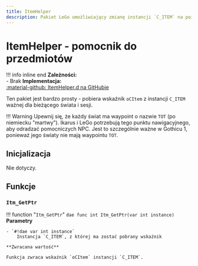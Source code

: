 ```yaml
---
title: ItemHelper
description: Pakiet LeGo umożliwiający zmianę instancji `C_ITEM` na pointer `oCItem`
---
```

# ItemHelper - pomocnik do przedmiotów

!!! info inline end
    **Zależności:**<br/>
    - Brak
    **Implementacja:**<br/>
    [:material-github: ItemHelper.d na GitHubie](https://github.com/Lehona/LeGo/blob/dev/ItemHelper.d)

Ten pakiet jest bardzo prosty - pobiera wskaźnik `oCItem` z instancji `C_ITEM` ważnej dla bieżącego świata i sesji.

!!! Warning
    Upewnij się, że każdy świat ma waypoint o nazwie `TOT` (po niemiecku "martwy"). Ikarus i LeGo potrzebują tego punktu nawigacyjnego, aby odradzać pomocniczych NPC.
    Jest to szczególnie ważne w Gothicu 1, ponieważ jego światy nie mają waypointu `TOT`.

## Inicjalizacja
Nie dotyczy.

## Funkcje

### `Itm_GetPtr`
!!! function "`Itm_GetPtr`"
    ```dae
    func int Itm_GetPtr(var int instance)
    ```
    **Parametry**

    - `#!dae var int instance`  
        Instancja `C_ITEM`, z której ma zostać pobrany wskaźnik

    **Zwracana wartość**

    Funkcja zwraca wskaźnik `oCItem` instancji `C_ITEM`.
